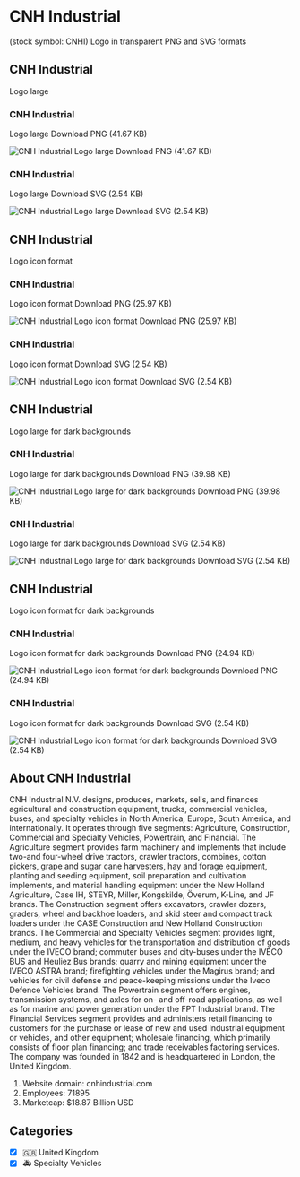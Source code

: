# CNH Industrial
 (stock symbol: CNHI) Logo in transparent PNG and SVG formats

## CNH Industrial
 Logo large

### CNH Industrial
 Logo large Download PNG (41.67 KB)

![CNH Industrial
 Logo large Download PNG (41.67 KB)](/img/orig/CNHI_BIG-2f82c021.png)

### CNH Industrial
 Logo large Download SVG (2.54 KB)

![CNH Industrial
 Logo large Download SVG (2.54 KB)](/img/orig/CNHI_BIG-e061ec61.svg)

## CNH Industrial
 Logo icon format

### CNH Industrial
 Logo icon format Download PNG (25.97 KB)

![CNH Industrial
 Logo icon format Download PNG (25.97 KB)](/img/orig/CNHI-56387d7a.png)

### CNH Industrial
 Logo icon format Download SVG (2.54 KB)

![CNH Industrial
 Logo icon format Download SVG (2.54 KB)](/img/orig/CNHI-ac1cdf69.svg)

## CNH Industrial
 Logo large for dark backgrounds

### CNH Industrial
 Logo large for dark backgrounds Download PNG (39.98 KB)

![CNH Industrial
 Logo large for dark backgrounds Download PNG (39.98 KB)](/img/orig/CNHI_BIG.D-5539df4b.png)

### CNH Industrial
 Logo large for dark backgrounds Download SVG (2.54 KB)

![CNH Industrial
 Logo large for dark backgrounds Download SVG (2.54 KB)](/img/orig/CNHI_BIG.D-01867506.svg)

## CNH Industrial
 Logo icon format for dark backgrounds

### CNH Industrial
 Logo icon format for dark backgrounds Download PNG (24.94 KB)

![CNH Industrial
 Logo icon format for dark backgrounds Download PNG (24.94 KB)](/img/orig/CNHI.D-3b79884f.png)

### CNH Industrial
 Logo icon format for dark backgrounds Download SVG (2.54 KB)

![CNH Industrial
 Logo icon format for dark backgrounds Download SVG (2.54 KB)](/img/orig/CNHI.D-30f3e971.svg)

## About CNH Industrial


CNH Industrial N.V. designs, produces, markets, sells, and finances agricultural and construction equipment, trucks, commercial vehicles, buses, and specialty vehicles in North America, Europe, South America, and internationally. It operates through five segments: Agriculture, Construction, Commercial and Specialty Vehicles, Powertrain, and Financial. The Agriculture segment provides farm machinery and implements that include two-and four-wheel drive tractors, crawler tractors, combines, cotton pickers, grape and sugar cane harvesters, hay and forage equipment, planting and seeding equipment, soil preparation and cultivation implements, and material handling equipment under the New Holland Agriculture, Case IH, STEYR, Miller, Kongskilde, Överum, K-Line, and JF brands. The Construction segment offers excavators, crawler dozers, graders, wheel and backhoe loaders, and skid steer and compact track loaders under the CASE Construction and New Holland Construction brands. The Commercial and Specialty Vehicles segment provides light, medium, and heavy vehicles for the transportation and distribution of goods under the IVECO brand; commuter buses and city-buses under the IVECO BUS and Heuliez Bus brands; quarry and mining equipment under the IVECO ASTRA brand; firefighting vehicles under the Magirus brand; and vehicles for civil defense and peace-keeping missions under the Iveco Defence Vehicles brand. The Powertrain segment offers engines, transmission systems, and axles for on- and off-road applications, as well as for marine and power generation under the FPT Industrial brand. The Financial Services segment provides and administers retail financing to customers for the purchase or lease of new and used industrial equipment or vehicles, and other equipment; wholesale financing, which primarily consists of floor plan financing; and trade receivables factoring services. The company was founded in 1842 and is headquartered in London, the United Kingdom.

1. Website domain: cnhindustrial.com
2. Employees: 71895
3. Marketcap: $18.87 Billion USD


## Categories
- [x] 🇬🇧 United Kingdom
- [x] 🚑 Specialty Vehicles
